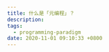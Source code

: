 ```yaml
---
title: 什么是「元编程」？
description:
tags:
  - programming-paradigm
date: 2020-11-01 09:10:33 +0800
---
```


